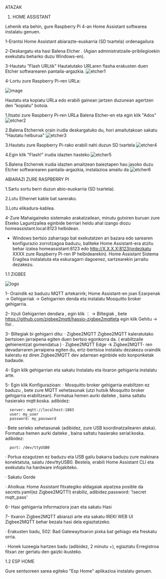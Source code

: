 ATAZAK


1. HOME ASSISTANT

Lehenik eta behin, gure Raspberry Pi 4-an Home Assistant softwarea instalatu genuen.

1-Erantsi Home Assistant abiarazte-euskarria (SD txartela) ordenagailura

2-Deskargatu eta hasi Balena Etcher . (Agian administratzaile-pribilegioekin exekutatu beharko duzu Windows-en).

3-Hautatu "Flash URLtik" Hautatutako URLaren flasha erakusten duen Etcher softwarearen pantaila-argazkia.
![etcher1](https://user-images.githubusercontent.com/124257919/218414259-9466c2a2-4ba1-41b9-8b2c-67142bc3c6c4.png)

4-Lortu zure Raspberry Pi-ren URLa:

![image](https://user-images.githubusercontent.com/124257919/218414503-86ea5052-64ea-4cbb-ada7-20dd810176d2.png)


Hautatu eta kopiatu URLa edo erabili gainean jartzen duzunean agertzen den "kopiatu" botoia.

1.Itsatsi zure Raspberry Pi-ren URLa Balena Etcher-en eta egin klik "Ados" 
![etcher2](https://user-images.githubusercontent.com/124257919/218414702-50a26829-4a2e-4264-8093-a836be9b2796.png)

2.Balena Etcherrek orain irudia deskargatuko du, hori amaitutakoan sakatu "Hautatu helburua"
![etcher3](https://user-images.githubusercontent.com/124257919/218414933-4d497066-f63d-4326-ba53-dfd714c748ee.png)

3.Hautatu zure Raspberry Pi-rako erabili nahi duzun SD txartela
![etcher4](https://user-images.githubusercontent.com/124257919/218415116-bfe89a2f-9a96-4fef-b96d-7f5932fdbd92.png)

4.Egin klik "Flash!" irudia idazten hasteko
![etcher5](https://user-images.githubusercontent.com/124257919/218415248-f965962d-9646-4c80-bb79-656b86fd7954.png)

5.Balena Etcherrek irudia idazten amaitzean baieztapen hau jasoko duzu Etcher softwarearen pantaila-argazkia, instalazioa amaitu da
![etcher6](https://user-images.githubusercontent.com/124257919/218415564-b5b52126-0598-4cb2-800a-4a5ee4e13c69.png)

ABIARAZI ZURE RASPBERRY PI

1.Sartu sortu berri duzun abio-euskarria (SD txartela).

2.Lotu Ethernet kable bat sarerako.

3.Lotu elikadura-kablea.

4-Zure Mahaigaineko sistemako arakatzailean, minutu gutxiren buruan zure Etxeko Laguntzailea eginbide berriari heldu ahal izango diozu homeassistant.local:8123 helbidean.
- Windows bertsio zaharrago bat exekutatzen ari bazara edo sarearen konfigurazio zorrotzagoa baduzu, baliteke Home Assistant-era atzitu behar izatea homeassistant:8123 edo http://X.X.X.X:8123(ordezkatu XXXX zure Raspberry Pi-ren IP helbidearekin).
Home Assistant Sistema Eragilea instalatuta eta eskuragarri dagoenez, sartzearekin jarraitu dezakezu.

1.1 ZIGBEE

![logo](https://user-images.githubusercontent.com/124257919/218418768-e6cd0f7e-137a-4f9b-b579-0325b77207f6.png)

1- Oraindik ez baduzu MQTT artekaririk; Home Assistant-en joan Ezarpenak → Gehigarriak → Gehigarrien denda eta instalatu Mosquitto broker gehigarria.

2- Itzuli Gehigarrien dendara , egin klik ⋮ → Biltegiak , bete https://github.com/zigbee2mqtt/hassio-zigbee2mqtteta egin klik Gehitu → Itxi .

3- Biltegiak bi gehigarri ditu:
  · Zigbee2MQTT Zigbee2MQTT kaleratutako bertsioen jarraipena egiten duen bertsio egonkorra da. ( erabiltzaile gehienentzat gomendatua )
  · Zigbee2MQTT Edge -k Zigbee2MQTT- ren devadarraren jarraipena egiten du, ertz-bertsioa instalatu dezakezu oraindik kaleratu ez diren Zigbee2MQTT dev adarrean eginbide edo konponketak badaude.
  
4- Egin klik gehigarrian eta sakatu Instalatu eta itxaron gehigarria instalatu arte.

5- Egin klik Konfigurazioan:
  · Mosquitto broker gehigarria erabiltzen ez baduzu , bete zure MQTT xehetasunak (utzi hutsik Mosquitto broker gehigarria erabiltzean). Formatua hemen aurki daiteke , baina saltatu hasierako mqtt:koska. adibidez:

      server: mqtt://localhost:1883
      user: my_user
      password: my_password
      
  · Bete serieko xehetasunak (adibidez, zure USB koordinatzailearen ataka). Formatua hemen aurki daiteke , baina saltatu hasierako serial:koska. adibidez:

      port: /dev/ttyUSB0

  · Portua ezagutzen ez baduzu eta USB gailu bakarra baduzu zure makinara konektatuta, saiatu /dev/ttyUSB0. Bestela, erabili Home Assistant CLI eta exekutatu ha hardware infojakiteko.

  · Sakatu Gorde

  · Aholkua: Home Assistant fitxategiko aldagaiak aipatzea posible da secrets.yaml(ez Zigbee2MQTT!) erabiliz, adibidez.password: '!secret mqtt_pass'

6- Hasi gehigarria Informaziora joan eta sakatu Hasi

7- Itxaron Zigbee2MQTT abiarazi arte eta sakatu IREKI WEB UI Zigbee2MQTT behar bezala hasi dela egiaztatzeko.

  · Erakusten badu, 502: Bad Gatewayitxaron pixka bat gehiago eta freskatu orria.
  
  · Honek luzeegia hartzen badu (adibidez, 2 minutu +), egiaztatu Erregistroa fitxan zer gertatu den gaizki ikusteko.
  
 1.2 ESP HOME
 
 Gure sentsoreen sarea egiteko "Esp Home" aplikazioa instalatu genuen.
 
